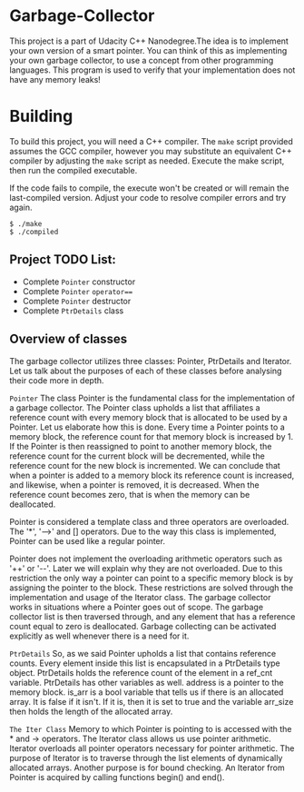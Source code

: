# Garbage-Collector
This project is a part of Udacity C++ Nanodegree.The idea is to implement your own
version of a smart pointer. You can think of this as implementing your own
garbage collector, to use a concept from other programming languages. This program is used to
verify that your implementation does not have any memory leaks!

# Building
To build this project, you will need a C++ compiler. The `make` script provided
assumes the GCC compiler, however you may substitute an equivalent C++ compiler
by adjusting the `make` script as needed. Execute the make script, then run the
compiled executable.

If the code fails to compile, the execute won't be created or will remain the
last-compiled version. Adjust your code to resolve compiler errors and try again.

``` shell
$ ./make
$ ./compiled
```

## Project TODO List:
- Complete `Pointer` constructor
- Complete `Pointer` `operator==`
- Complete `Pointer` destructor
- Complete `PtrDetails` class


## Overview of classes
The garbage collector utilizes three classes: Pointer, PtrDetails and Iterator. Let us talk about the purposes of each of these classes before analysing their code more in depth.

`Pointer`
The class Pointer is the fundamental class for the implementation of a garbage collector. The Pointer class upholds a list that affiliates a reference count with every memory block that is allocated to be used by a Pointer. Let us elaborate how this is done. Every time a Pointer points to a memory block, the reference count for that memory block is increased by 1. If the Pointer is then reassigned to point to another memory block, the reference count for the current block will be decremented, while the reference count for the new block is incremented. We can conclude that when a pointer is added to a memory block its reference count is increased, and likewise, when a pointer is removed, it is decreased. When the reference count becomes zero, that is when the memory can be deallocated.

Pointer is considered a template class and three operators are overloaded. The '*', '–>' and [] operators. Due to the way this class is implemented, Pointer can be used like a regular pointer.

Pointer does not implement the overloading arithmetic operators such as '++' or '--'. Later we will explain why they are not overloaded. Due to this restriction the only way a pointer can point to a specific memory block is by assigning the pointer to the block. These restrictions are solved through the implementation and usage of the Iterator class. The garbage collector works in situations where a Pointer goes out of scope. The garbage collector list is then traversed through, and any element that has a reference count equal to zero is deallocated. Garbage collecting can be activated explicitly as well whenever there is a need for it.

`PtrDetails`
So, as we said Pointer upholds a list that contains reference counts. Every element inside this list is encapsulated in a PtrDetails type object. PtrDetails holds the reference count of the element in a ref_cnt variable. PtrDetails has other variables as well. address is a pointer to the memory block. is_arr is a bool variable that tells us if there is an allocated array. It is false if it isn't. If it is, then it is set to true and the variable arr_size then holds the length of the allocated array.

`The Iter Class`
Memory to which Pointer is pointing to is accessed with the * and -> operators. The Iterator class allows us use pointer arithmetic. Iterator overloads all pointer operators necessary for pointer arithmetic. The purpose of Iterator is to traverse through the list elements of dynamically allocated arrays. Another purpose is for bound checking. An Iterator from Pointer is acquired by calling functions begin() and end().
